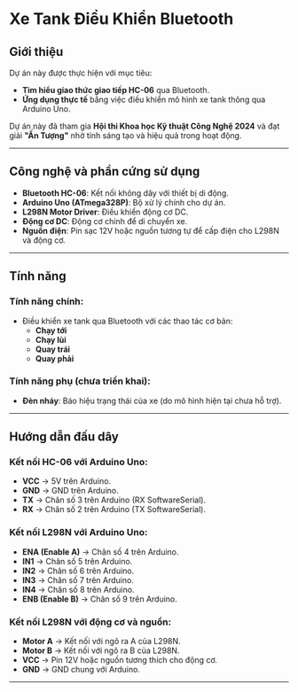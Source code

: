 # Xe Tank Điều Khiển Bluetooth

## Giới thiệu
Dự án này được thực hiện với mục tiêu:
- **Tìm hiểu giao thức giao tiếp HC-06** qua Bluetooth.
- **Ứng dụng thực tế** bằng việc điều khiển mô hình xe tank thông qua Arduino Uno.

Dự án này đã tham gia **Hội thi Khoa học Kỹ thuật Công Nghệ 2024** và đạt giải **"Ấn Tượng"** nhờ tính sáng tạo và hiệu quả trong hoạt động.

---

## Công nghệ và phần cứng sử dụng
- **Bluetooth HC-06**: Kết nối không dây với thiết bị di động.
- **Arduino Uno (ATmega328P)**: Bộ xử lý chính cho dự án.
- **L298N Motor Driver**: Điều khiển động cơ DC.
- **Động cơ DC**: Động cơ chính để di chuyển xe.
- **Nguồn điện**: Pin sạc 12V hoặc nguồn tương tự để cấp điện cho L298N và động cơ.

---

## Tính năng
### Tính năng chính:
- Điều khiển xe tank qua Bluetooth với các thao tác cơ bản:
  - **Chạy tới**
  - **Chạy lùi**
  - **Quay trái**
  - **Quay phải**

### Tính năng phụ (chưa triển khai):
- **Đèn nháy**: Báo hiệu trạng thái của xe (do mô hình hiện tại chưa hỗ trợ).

---

## Hướng dẫn đấu dây
### Kết nối HC-06 với Arduino Uno:
- **VCC** → 5V trên Arduino.
- **GND** → GND trên Arduino.
- **TX** → Chân số 3 trên Arduino (RX SoftwareSerial).
- **RX** → Chân số 2 trên Arduino (TX SoftwareSerial).

### Kết nối L298N với Arduino Uno:
- **ENA (Enable A)** → Chân số 4 trên Arduino.
- **IN1** → Chân số 5 trên Arduino.
- **IN2** → Chân số 6 trên Arduino.
- **IN3** → Chân số 7 trên Arduino.
- **IN4** → Chân số 8 trên Arduino.
- **ENB (Enable B)** → Chân số 9 trên Arduino.

### Kết nối L298N với động cơ và nguồn:
- **Motor A** → Kết nối với ngõ ra A của L298N.
- **Motor B** → Kết nối với ngõ ra B của L298N.
- **VCC** → Pin 12V hoặc nguồn tương thích cho động cơ.
- **GND** → GND chung với Arduino.

---

